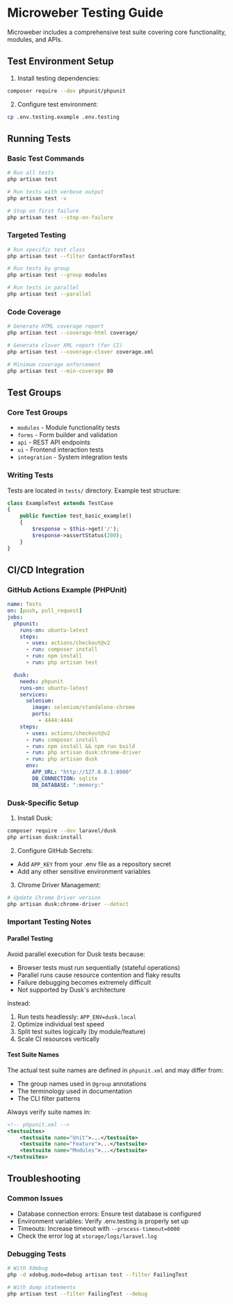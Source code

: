 # Microweber Testing Guide

Microweber includes a comprehensive test suite covering core functionality, modules, and APIs.

## Test Environment Setup
1. Install testing dependencies:
```bash
composer require --dev phpunit/phpunit
```

2. Configure test environment:
```bash
cp .env.testing.example .env.testing
```

## Running Tests

### Basic Test Commands
```bash
# Run all tests
php artisan test

# Run tests with verbose output
php artisan test -v

# Stop on first failure
php artisan test --stop-on-failure
```

### Targeted Testing
```bash
# Run specific test class
php artisan test --filter ContactFormTest

# Run tests by group
php artisan test --group modules

# Run tests in parallel
php artisan test --parallel
```

### Code Coverage
```bash
# Generate HTML coverage report
php artisan test --coverage-html coverage/

# Generate clover XML report (for CI)
php artisan test --coverage-clover coverage.xml

# Minimum coverage enforcement
php artisan test --min-coverage 80
```

## Test Groups

### Core Test Groups
- `modules` - Module functionality tests
- `forms` - Form builder and validation
- `api` - REST API endpoints
- `ui` - Frontend interaction tests
- `integration` - System integration tests

### Writing Tests
Tests are located in `tests/` directory. Example test structure:

```php
class ExampleTest extends TestCase
{
    public function test_basic_example()
    {
        $response = $this->get('/');
        $response->assertStatus(200);
    }
}
```

## CI/CD Integration

### GitHub Actions Example (PHPUnit)
```yaml
name: Tests
on: [push, pull_request]
jobs:
  phpunit:
    runs-on: ubuntu-latest
    steps:
      - uses: actions/checkout@v2
      - run: composer install
      - run: npm install
      - run: php artisan test

  dusk:
    needs: phpunit
    runs-on: ubuntu-latest
    services:
      selenium:
        image: selenium/standalone-chrome
        ports:
          - 4444:4444
    steps:
      - uses: actions/checkout@v2
      - run: composer install
      - run: npm install && npm run build
      - run: php artisan dusk:chrome-driver
      - run: php artisan dusk
      env:
        APP_URL: "http://127.0.0.1:8000"
        DB_CONNECTION: sqlite
        DB_DATABASE: ":memory:"
```

### Dusk-Specific Setup
1. Install Dusk:
```bash
composer require --dev laravel/dusk
php artisan dusk:install
```

2. Configure GitHub Secrets:
- Add `APP_KEY` from your .env file as a repository secret
- Add any other sensitive environment variables

3. Chrome Driver Management:
```bash
# Update Chrome Driver version
php artisan dusk:chrome-driver --detect
```

### Important Testing Notes

#### Parallel Testing
Avoid parallel execution for Dusk tests because:
- Browser tests must run sequentially (stateful operations)
- Parallel runs cause resource contention and flaky results
- Failure debugging becomes extremely difficult
- Not supported by Dusk's architecture

Instead:
1. Run tests headlessly: `APP_ENV=dusk.local`
2. Optimize individual test speed
3. Split test suites logically (by module/feature)
4. Scale CI resources vertically

#### Test Suite Names
The actual test suite names are defined in `phpunit.xml` and may differ from:
- The group names used in `@group` annotations
- The terminology used in documentation
- The CLI filter patterns

Always verify suite names in:
```xml
<!-- phpunit.xml -->
<testsuites>
    <testsuite name="Unit">...</testsuite>
    <testsuite name="Feature">...</testsuite>
    <testsuite name="Modules">...</testsuite>
</testsuites>
```



## Troubleshooting

### Common Issues
- Database connection errors: Ensure test database is configured
- Environment variables: Verify .env.testing is properly set up
- Timeouts: Increase timeout with `--process-timeout=6000`
- Check the error log at `storage/logs/laravel.log`

### Debugging Tests
```bash
# With Xdebug
php -d xdebug.mode=debug artisan test --filter FailingTest

# With dump statements
php artisan test --filter FailingTest --debug

```
